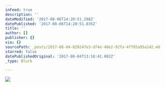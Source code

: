 ```yaml
---
inFeed: true
description: ''
dateModified: '2017-08-06T14:20:51.298Z'
datePublished: '2017-08-06T14:20:51.835Z'
title: ''
author: []
publisher: {}
via: {}
sourcePath: _posts/2017-08-04-829247e3-df4e-40e2-92fa-47f85a95a142.md
starred: false
datePublishedOriginal: '2017-08-04T13:18:41.002Z'
_type: Blurb

---
```

![](https://the-grid-user-content.s3-us-west-2.amazonaws.com/8cbe2b3c-c02e-4205-94c6-e5e626c64af3.gif)